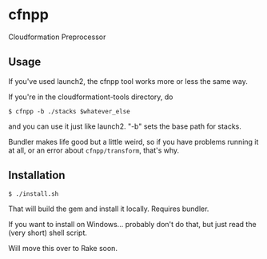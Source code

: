 # cfnpp

Cloudformation Preprocessor

## Usage

If you've used launch2, the cfnpp tool works more or less the same way.

If you're in the cloudformationt-tools directory, do

```
$ cfnpp -b ./stacks $whatever_else
```

and you can use it just like launch2. "-b" sets the base path for stacks.

Bundler makes life good but a little weird, so if you have problems running it at all,
or an error about ```cfnpp/transform```, that's why.

## Installation

```
$ ./install.sh
```

That will build the gem and install it locally. Requires bundler.

If you want to install on Windows... probably don't do that, but just read the (very short) shell script.

Will move this over to Rake soon.

